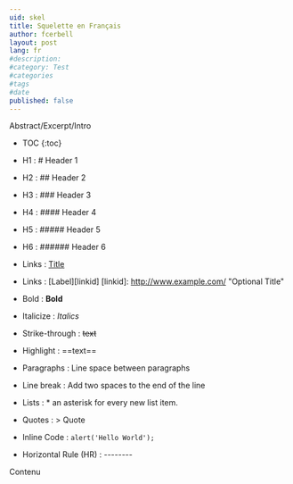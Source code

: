 ```yaml
---
uid: skel
title: Squelette en Français
author: fcerbell
layout: post
lang: fr
#description:
#category: Test
#categories
#tags
#date
published: false
---
```


Abstract/Excerpt/Intro

* TOC
{:toc}

* H1 : # Header 1
* H2 : ## Header 2
* H3 : ### Header 3
* H4 : #### Header 4
* H5 : ##### Header 5
* H6 : ###### Header 6
* Links : [Title](URL)
* Links : [Label][linkid]
[linkid]: http://www.example.com/ "Optional Title"
* Bold : **Bold**
* Italicize : *Italics*
* Strike-through : ~~text~~
* Highlight : ==text==
* Paragraphs : Line space between paragraphs
* Line break : Add two spaces to the end of the line
* Lists : * an asterisk for every new list item.
* Quotes : > Quote
* Inline Code : `alert('Hello World');`
* Horizontal Rule (HR) : --------
[^1]: This is my first footnote
[^n]: Visit http://milanaryal.com
[^n]: A final footnote

Contenu


